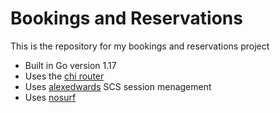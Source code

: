 # Bookings and Reservations

This is the repository for my bookings and reservations project

- Built in Go version 1.17
- Uses the [chi router](github.com/go-chi/chi/v5)
- Uses [alexedwards](github.com/alexedwards/scs/v2) SCS session menagement
- Uses [nosurf](github.com/justinas/nosurf) 